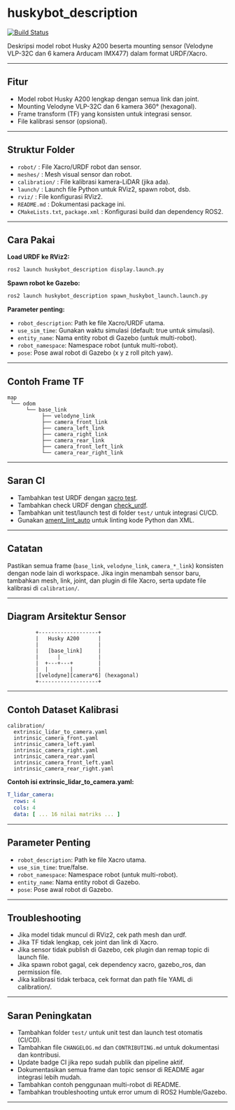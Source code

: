 # huskybot_description  <!-- Judul utama README, nama package (harus sama dengan folder) -->

[![Build Status](https://github.com/yourusername/huskybot/actions/workflows/ci.yml/badge.svg)](https://github.com/yourusername/huskybot/actions) <!-- Badge CI, update link jika repo sudah publik dan pipeline aktif -->

Deskripsi model robot Husky A200 beserta mounting sensor (Velodyne VLP-32C dan 6 kamera Arducam IMX477) dalam format URDF/Xacro. <!-- Deskripsi singkat package, menjelaskan fungsi utama dan sensor utama -->

---

## Fitur  <!-- Daftar fitur utama package -->
- Model robot Husky A200 lengkap dengan semua link dan joint. <!-- Menjelaskan model robot sudah lengkap -->
- Mounting Velodyne VLP-32C dan 6 kamera 360° (hexagonal). <!-- Menjelaskan mounting sensor utama -->
- Frame transform (TF) yang konsisten untuk integrasi sensor. <!-- Menjelaskan TF sudah konsisten untuk integrasi -->
- File kalibrasi sensor (opsional). <!-- Menjelaskan ada file kalibrasi jika diperlukan -->

---

## Struktur Folder  <!-- Penjelasan struktur folder utama package -->
- `robot/` : File Xacro/URDF robot dan sensor. <!-- Folder robot berisi file deskripsi utama -->
- `meshes/` : Mesh visual sensor dan robot. <!-- Folder meshes berisi file mesh 3D sensor dan robot -->
- `calibration/` : File kalibrasi kamera-LiDAR (jika ada). <!-- Folder calibration berisi file YAML kalibrasi sensor -->
- `launch/` : Launch file Python untuk RViz2, spawn robot, dsb. <!-- Folder launch berisi file launch Python -->
- `rviz/` : File konfigurasi RViz2. <!-- Folder rviz berisi konfigurasi visualisasi RViz -->
- `README.md` : Dokumentasi package ini. <!-- File ini sendiri sebagai dokumentasi utama -->
- `CMakeLists.txt`, `package.xml` : Konfigurasi build dan dependency ROS2. <!-- File build system dan dependency -->

---

## Cara Pakai  <!-- Cara menjalankan package ini di ROS2 Humble/Gazebo -->

**Load URDF ke RViz2:** <!-- Instruksi menjalankan visualisasi URDF di RViz2 -->
```sh
ros2 launch huskybot_description display.launch.py
```

**Spawn robot ke Gazebo:** <!-- Instruksi menjalankan spawn robot ke simulasi Gazebo -->
```sh
ros2 launch huskybot_description spawn_huskybot_launch.launch.py
```

**Parameter penting:** <!-- Penjelasan parameter penting yang sering digunakan -->
- `robot_description`: Path ke file Xacro/URDF utama.
- `use_sim_time`: Gunakan waktu simulasi (default: true untuk simulasi).
- `entity_name`: Nama entity robot di Gazebo (untuk multi-robot).
- `robot_namespace`: Namespace robot (untuk multi-robot).
- `pose`: Pose awal robot di Gazebo (x y z roll pitch yaw).

---

## Contoh Frame TF  <!-- Contoh struktur TF yang dihasilkan oleh URDF/Xacro ini -->
```
map
 └── odom
      └── base_link
           ├── velodyne_link
           ├── camera_front_link
           ├── camera_left_link
           ├── camera_right_link
           ├── camera_rear_link
           ├── camera_front_left_link
           └── camera_rear_right_link
```
<!-- Penjelasan: Semua frame sensor sudah konsisten, siap untuk integrasi mapping, fusion, dsb -->

---

## Saran CI  <!-- Saran best practice untuk CI/CD agar package selalu aman -->
- Tambahkan test URDF dengan [xacro test](http://wiki.ros.org/xacro#Testing). <!-- Saran test otomatis validasi Xacro -->
- Tambahkan check URDF dengan [check_urdf](http://wiki.ros.org/check_urdf). <!-- Saran test otomatis validasi URDF -->
- Tambahkan unit test/launch test di folder `test/` untuk integrasi CI/CD. <!-- Saran test launch file otomatis -->
- Gunakan [ament_lint_auto](https://index.ros.org/p/ament_lint_auto/) untuk linting kode Python dan XML. <!-- Saran linting otomatis -->

---

## Catatan  <!-- Catatan penting untuk integrasi workspace -->
Pastikan semua frame (`base_link`, `velodyne_link`, `camera_*_link`) konsisten dengan node lain di workspace. <!-- Penjelasan penting agar integrasi sensor dan node lain tidak error -->
Jika ingin menambah sensor baru, tambahkan mesh, link, joint, dan plugin di file Xacro, serta update file kalibrasi di `calibration/`. <!-- Saran jika ingin extend robot -->

---

## Diagram Arsitektur Sensor  <!-- Diagram visual arsitektur mounting sensor -->
```
         +-------------------+
         |   Husky A200      |
         |                   |
         |   [base_link]     |
         |      |            |
         |  +---+---+        |
         |  |       |        |
         |[velodyne][camera*6] (hexagonal)
         +-------------------+
```
<!-- Penjelasan: Velodyne di atas, 6 kamera di sisi tower hexagonal -->

---

## Contoh Dataset Kalibrasi  <!-- Contoh struktur dan isi file kalibrasi sensor -->
```
calibration/
  extrinsic_lidar_to_camera.yaml
  intrinsic_camera_front.yaml
  intrinsic_camera_left.yaml
  intrinsic_camera_right.yaml
  intrinsic_camera_rear.yaml
  intrinsic_camera_front_left.yaml
  intrinsic_camera_rear_right.yaml
```
<!-- Penjelasan: Semua file kalibrasi kamera dan LiDAR disimpan di folder calibration/ -->

**Contoh isi extrinsic_lidar_to_camera.yaml:** <!-- Contoh format file YAML kalibrasi extrinsic -->
```yaml
T_lidar_camera:
  rows: 4
  cols: 4
  data: [ ... 16 nilai matriks ... ]
```

---

## Parameter Penting  <!-- Daftar parameter penting untuk integrasi dan troubleshooting -->

- `robot_description`: Path ke file Xacro utama.
- `use_sim_time`: true/false.
- `robot_namespace`: Namespace robot (untuk multi-robot).
- `entity_name`: Nama entity robot di Gazebo.
- `pose`: Pose awal robot di Gazebo.

---

## Troubleshooting  <!-- Tips troubleshooting jika ada error saat simulasi/visualisasi -->

- Jika model tidak muncul di RViz2, cek path mesh dan urdf. <!-- Saran cek path file jika model tidak muncul -->
- Jika TF tidak lengkap, cek joint dan link di Xacro. <!-- Saran cek struktur joint/link jika TF error -->
- Jika sensor tidak publish di Gazebo, cek plugin dan remap topic di launch file. <!-- Saran cek plugin dan remap topic jika sensor tidak publish -->
- Jika spawn robot gagal, cek dependency xacro, gazebo_ros, dan permission file. <!-- Saran cek dependency dan permission jika spawn gagal -->
- Jika kalibrasi tidak terbaca, cek format dan path file YAML di calibration/. <!-- Saran cek file kalibrasi jika tidak terbaca node lain -->

---

## Saran Peningkatan  <!-- Saran untuk pengembangan dan maintain package ke depan -->
- Tambahkan folder `test/` untuk unit test dan launch test otomatis (CI/CD).
- Tambahkan file `CHANGELOG.md` dan `CONTRIBUTING.md` untuk dokumentasi dan kontribusi.
- Update badge CI jika repo sudah publik dan pipeline aktif.
- Dokumentasikan semua frame dan topic sensor di README agar integrasi lebih mudah.
- Tambahkan contoh penggunaan multi-robot di README.
- Tambahkan troubleshooting untuk error umum di ROS2 Humble/Gazebo.

---